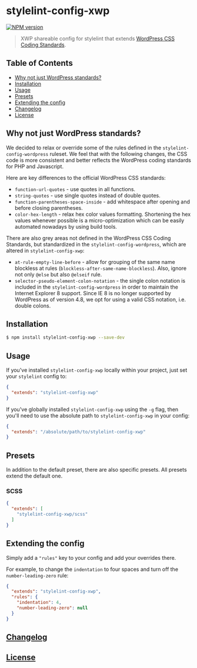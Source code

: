 # stylelint-config-xwp
[![NPM version](http://img.shields.io/npm/v/stylelint-config-xwp.svg)](https://www.npmjs.org/package/stylelint-config-xwp)

> XWP shareable config for stylelint that extends [WordPress CSS Coding Standards](https://make.wordpress.org/core/handbook/best-practices/coding-standards/css/).

## Table of Contents

-   [Why not just WordPress standards?](#why-not-just-wordpress-standards)
-   [Installation](#installation)
-   [Usage](#usage)
-   [Presets](#presets)
-   [Extending the config](#extending-the-config)
-   [Changelog](#changelog)
-   [License](#license)

## Why not just WordPress standards?

We decided to relax or override some of the rules defined in the `stylelint-config-wordpress` ruleset.
We feel that with the following changes, the CSS code is more consistent and better reflects the WordPress coding standards for PHP and Javascript.

Here are key differences to the official WordPress CSS standards:

* `function-url-quotes` - use quotes in all functions.
* `string-quotes` - use single quotes instead of double quotes.
* `function-parentheses-space-inside` - add whitespace after opening and before closing parentheses.
* `color-hex-length` - relax hex color values formatting. Shortening the hex values whenever possible is a micro-optimization which can be easily automated nowadays by using build tools.

There are also grey areas not defined in the WordPress CSS Coding Standards, but standardized in the `stylelint-config-wordpress`, which are altered in `stylelint-config-xwp`:

* `at-rule-empty-line-before` - allow for grouping of the same name blockless at rules (`blockless-after-same-name-blockless`). Also, ignore not only `@else` but also `@elseif` rule.
* `selector-pseudo-element-colon-notation` - the single colon notation is included in the `stylelint-config-wordpress` in order to maintain the Internet Explorer 8 support. Since IE 8 is no longer supported by WordPress as of version 4.8, we opt for using a valid CSS notation, i.e. double colons.

## Installation

```bash
$ npm install stylelint-config-xwp --save-dev
```

## Usage

If you've installed `stylelint-config-xwp` locally within your project, just set your `stylelint` config to:

```json
{
  "extends": "stylelint-config-xwp"
}
```

If you've globally installed `stylelint-config-xwp` using the `-g` flag, then you'll need to use the absolute path to `stylelint-config-xwp` in your config:

```json
{
  "extends": "/absolute/path/to/stylelint-config-xwp"
}
```

## Presets

In addition to the default preset, there are also specific presets. All presets extend the default one.

### SCSS

```json
{
  "extends": [
    "stylelint-config-xwp/scss"
  ]
}
```

## Extending the config

Simply add a `"rules"` key to your config and add your overrides there.

For example, to change the `indentation` to four spaces and turn off the `number-leading-zero` rule:


```json
{
  "extends": "stylelint-config-xwp",
  "rules": {
    "indentation": 4,
    "number-leading-zero": null
  }
}
```

## [Changelog](CHANGELOG.md)

## [License](LICENSE)
